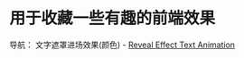 # 用于收藏一些有趣的前端效果

导航：
文字遮罩进场效果(颜色) - [Reveal Effect Text Animation](https://an-l.github.io/interesting-front-effect/reveal_effect_text_animation)
